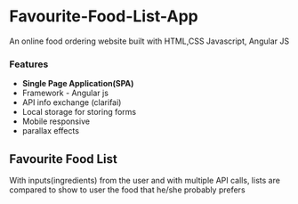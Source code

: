
# Favourite-Food-List-App
<p>An online food ordering website built with HTML,CSS Javascript, Angular JS</p>
<h3>Features</h3>
<ul>
  <li><strong>Single Page Application(SPA)</strong></li>
  <li>Framework - Angular js</li>
  <li>API info exchange (clarifai)</li>
  <li>Local storage for storing forms</li>
  <li>Mobile responsive</li>
  <li>parallax effects</li>
</ul>
<h2>Favourite Food List</h2>
<p>With inputs(ingredients) from the user and with multiple API calls, lists are compared to show to user the food that he/she probably prefers</p>
